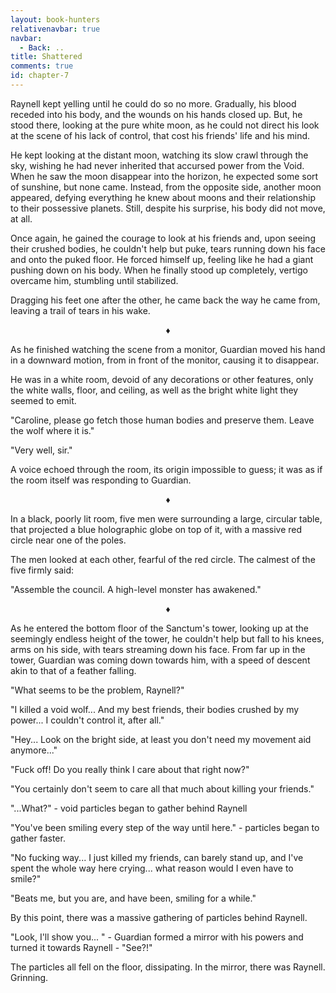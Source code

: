 ```yaml
---
layout: book-hunters
relativenavbar: true
navbar:
  - Back: ..
title: Shattered
comments: true
id: chapter-7
---
```

Raynell kept yelling until he could do so no more. Gradually, his blood receded into his body, and the wounds on his hands closed up. But, he stood there, looking at the pure white moon, as he could not direct his look at the scene of his lack of control, that cost his friends' life and his mind.

He kept looking at the distant moon, watching its slow crawl through the sky, wishing he had never inherited that accursed power from the Void. When he saw the moon disappear into the horizon, he expected some sort of sunshine, but none came. Instead, from the opposite side, another moon appeared, defying everything he knew about moons and their relationship to their possessive planets. Still, despite his surprise, his body did not move, at all.

Once again, he gained the courage to look at his friends and, upon seeing their crushed bodies, he couldn't help but puke, tears running down his face and onto the puked floor. He forced himself up, feeling like he had a giant pushing down on his body. When he finally stood up completely, vertigo overcame him, stumbling until stabilized.

Dragging his feet one after the other, he came back the way he came from, leaving a trail of tears in his wake.

<center>&diams;</center>

As he finished watching the scene from a monitor, Guardian moved his hand in a downward motion, from in front of the monitor, causing it to disappear.

He was in a white room, devoid of any decorations or other features, only the white walls, floor, and ceiling, as well as the bright white light they seemed to emit.

"Caroline, please go fetch those human bodies and preserve them. Leave the wolf where it is."

"Very well, sir."

A voice echoed through the room, its origin impossible to guess; it was as if the room itself was responding to Guardian.

<center>&diams;</center>

In a black, poorly lit room, five men were surrounding a large, circular table, that projected a blue holographic globe on top of it, with a massive red circle near one of the poles.

The men looked at each other, fearful of the red circle. The calmest of the five firmly said:

"Assemble the council. A high-level monster has awakened."

<center>&diams;</center>

As he entered the bottom floor of the Sanctum's tower, looking up at the seemingly endless height of the tower, he couldn't help but fall to his knees, arms on his side, with tears streaming down his face.  From far up in the tower, Guardian was coming down towards him, with a speed of descent akin to that of a feather falling.

"What seems to be the problem, Raynell?"

"I killed a void wolf... And my best friends, their bodies crushed by my power... I couldn't control it, after all."

"Hey... Look on the bright side, at least you don't need my movement aid anymore..."

"Fuck off! Do you really think I care about that right now?"

"You certainly don't seem to care all that much about killing your friends."

"...What?" - void particles began to gather behind Raynell

"You've been smiling every step of the way until here." - particles began to gather faster.

"No fucking way... I just killed my friends, can barely stand up, and I've spent the whole way here crying... what reason would I even have to smile?"

"Beats me, but you are, and have been, smiling for a while."

By this point, there was a massive gathering of particles behind Raynell.

"Look, I'll show you... " - Guardian formed a mirror with his powers and turned it towards Raynell - "See?!"

The particles all fell on the floor, dissipating. In the mirror, there was Raynell. Grinning.
